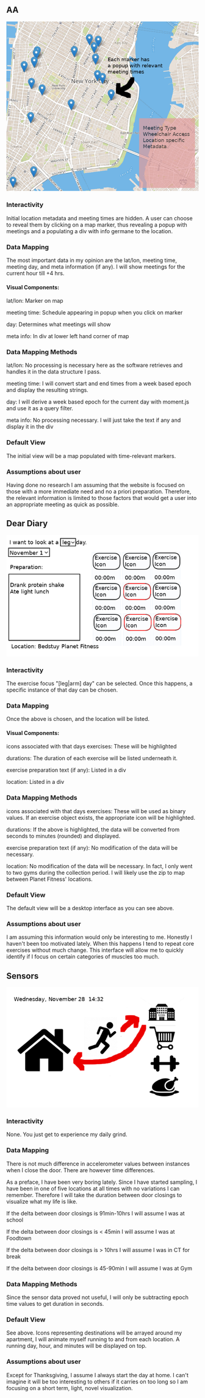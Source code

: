 ## AA
![alt text](https://raw.githubusercontent.com/wolfm2/data-structures/master/week_11/aa.png)
### Interactivity
Initial location metadata and meeting times are hidden.  A user can choose to reveal them by clicking on a map marker, thus revealing a popup with meetings and a populating a div with info germane to the location.

### Data Mapping
The most important data in my opinion are the lat/lon, meeting time, meeting day, and meta information (if any).
I will show meetings for the current hour till +4 hrs.

#### Visual Components:
lat/lon: Marker on map

meeting time: Schedule appearing in popup when you click on marker

day: Determines what meetings will show

meta info: In div at lower left hand corner of map

### Data Mapping Methods
lat/lon: No processing is necessary here as the software retrieves and handles it in the data structure I pass.

meeting time: I will convert start and end times from a week based epoch and display the resulting strings.

day: I will derive a week based epoch for the current day with moment.js and use it as a query filter.

meta info: No processing necessary.  I will just take the text if any and display it in the div

### Default View
The initial view will be a map populated with time-relevant markers.

### Assumptions about user
Having done no research I am assuming that the website is focused on those with a more immediate need and no a priori preparation.  Therefore, the relevant information is limited to those factors that would get a user into an appropriate meeting as quick as possible.

## Dear Diary
![alt text](https://raw.githubusercontent.com/wolfm2/data-structures/master/week_11/diary.png)
### Interactivity
The exercise focus "[leg|arm] day" can be selected.  Once this happens, a specific instance of that day can be chosen.  

### Data Mapping
Once the above is chosen,  and the location will be listed.
#### Visual Components:
icons associated with that days exercises:  These will be highlighted 

durations:  The duration of each exercise will be listed underneath it.

exercise preparation text (if any): Listed in a div

location: Listed in a div

### Data Mapping Methods
icons associated with that days exercises:  These will be used as binary values.  If an exercise object exists, the appropriate icon will be highlighted. 

durations:  If the above is highlighted, the data will be converted from seconds to minutes (rounded) and displayed. 

exercise preparation text (if any): No modification of the data will be necessary.

location: No modification of the data will be necessary.  In fact, I only went to two gyms during the collection period.  I will likely use the zip to map between Planet Fitness' locations.

### Default View
The default view will be a desktop interface as you can see above.

### Assumptions about user
I am assuming this information would only be interesting to me.  Honestly I haven't been too motivated lately.  When this happens I tend to repeat core exercises without much change.  This interface will allow me to quickly identify if I focus on certain categories of muscles too much.

## Sensors
![alt text](https://raw.githubusercontent.com/wolfm2/data-structures/master/week_11/sensor.png)
### Interactivity
None.  You just get to experience my daily grind.

### Data Mapping
There is not much difference in accelerometer values between instances when I close the door.  There are however time differences.

As a preface, I have been very boring lately.  Since I have started sampling, I have been in one of five locations at all times with no variations I can remember. Therefore I will take the duration between door closings to visualize what my life is like.

If the delta between door closings is 91min-10hrs I will assume I was at school

If the delta between door closings is < 45min I will assume I was at Foodtown

If the delta between door closings is > 10hrs I will assume I was in CT for break

If the delta between door closings is 45-90min I will assume I was at Gym

### Data Mapping Methods

Since the sensor data proved not useful, I will only be subtracting epoch time values to get duration in seconds.

### Default View
See above.  Icons representing destinations will be arrayed around my apartment, I will animate myself running to and from each location.
A running day, hour, and minutes will be displayed on top.

### Assumptions about user
Except for Thanksgiving, I assume I always start the day at home. 
I can't imagine it will be too interesting to others if it carries on too long so I am focusing on a short term, light, novel visualization.
